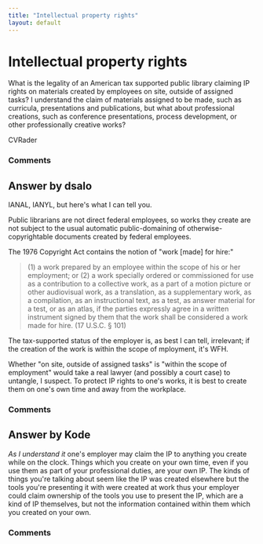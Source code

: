 ```yaml
---
title: "Intellectual property rights"
layout: default
---
```

Intellectual property rights
=====================
What is the legality of an American tax supported public library
claiming IP rights on materials created by employees on site, outside of
assigned tasks? I understand the claim of materials assigned to be made,
such as curricula, presentations and publications, but what about
professional creations, such as conference presentations, process
development, or other professionally creative works?

CVRader

### Comments ###


Answer by dsalo
----------------
IANAL, IANYL, but here's what I can tell you.

Public librarians are not direct federal employees, so works they create
are not subject to the usual automatic public-domaining of
otherwise-copyrightable documents created by federal employees.

The 1976 Copyright Act contains the notion of "work [made] for hire:"

> ​(1) a work prepared by an employee within the scope of his or her
> employment; or (2) a work specially ordered or commissioned for use as
> a contribution to a collective work, as a part of a motion picture or
> other audiovisual work, as a translation, as a supplementary work, as
> a compilation, as an instructional text, as a test, as answer material
> for a test, or as an atlas, if the parties expressly agree in a
> written instrument signed by them that the work shall be considered a
> work made for hire. (17 U.S.C. § 101)

The tax-supported status of the employer is, as best I can tell,
irrelevant; if the creation of the work is within the scope of
mployment, it's WFH.

Whether "on site, outside of assigned tasks" is "within the scope of
employment" would take a real lawyer (and possibly a court case) to
untangle, I suspect. To protect IP rights to one's works, it is best to
create them on one's own time and away from the workplace.

### Comments ###

Answer by Kode
----------------
*As I understand it* one's employer may claim the IP to anything you
create while on the clock. Things which you create on your own time,
even if you use them as part of your professional duties, are your own
IP. The kinds of things you're talking about seem like the IP was
created elsewhere but the tools you're presenting it with were created
at work thus your employer could claim ownership of the tools you use to
present the IP, which are a kind of IP themselves, but not the
information contained within them which you created on your own.

### Comments ###

